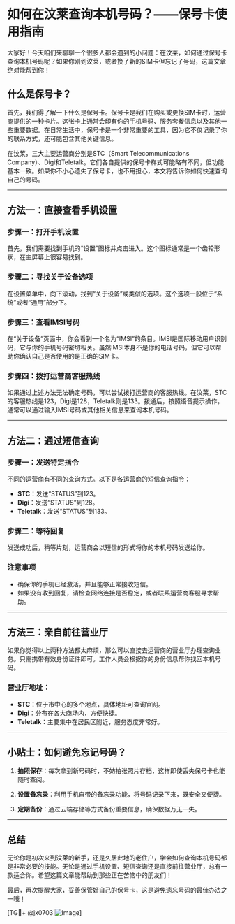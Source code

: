# 如何在汶莱查询本机号码？——保号卡使用指南

大家好！今天咱们来聊聊一个很多人都会遇到的小问题：在汶莱，如何通过保号卡查询本机号码呢？如果你刚到汶莱，或者换了新的SIM卡但忘记了号码，这篇文章绝对能帮到你！

## 什么是保号卡？

首先，我们得了解一下什么是保号卡。保号卡是我们在购买或更换SIM卡时，运营商提供的一种卡片。这张卡上通常会印有你的手机号码、服务套餐信息以及其他一些重要数据。在日常生活中，保号卡是一个非常重要的工具，因为它不仅记录了你的联系方式，还可能包含其他关键信息。

在汶莱，三大主要运营商分别是STC（Smart Telecommunications Company）、Digi和Teletalk。它们各自提供的保号卡样式可能略有不同，但功能基本一致。如果你不小心遗失了保号卡，也不用担心，本文将告诉你如何快速查询自己的号码。

---

## 方法一：直接查看手机设置

### 步骤一：打开手机设置
首先，我们需要找到手机的“设置”图标并点击进入。这个图标通常是一个齿轮形状，在主屏幕上很容易找到。

### 步骤二：寻找关于设备选项
在设置菜单中，向下滚动，找到“关于设备”或类似的选项。这个选项一般位于“系统”或者“通用”部分下。

### 步骤三：查看IMSI号码
在“关于设备”页面中，你会看到一个名为“IMSI”的条目。IMSI是国际移动用户识别码，它与你的手机号码密切相关。虽然IMSI本身不是你的电话号码，但它可以帮助你确认自己是否使用的是正确的SIM卡。

### 步骤四：拨打运营商客服热线
如果通过上述方法无法确定号码，可以尝试拨打运营商的客服热线。在汶莱，STC的客服热线是123，Digi是128，Teletalk则是133。拨通后，按照语音提示操作，通常可以通过输入IMSI号码或其他相关信息来查询本机号码。

---

## 方法二：通过短信查询

### 步骤一：发送特定指令
不同的运营商有不同的查询方式。以下是各运营商的短信查询指令：

- **STC**：发送“STATUS”到123。
- **Digi**：发送“STATUS”到128。
- **Teletalk**：发送“STATUS”到133。

### 步骤二：等待回复
发送成功后，稍等片刻，运营商会以短信的形式将你的本机号码发送给你。

### 注意事项
- 确保你的手机已经激活，并且能够正常接收短信。
- 如果没有收到回复，请检查网络连接是否稳定，或者联系运营商客服寻求帮助。

---

## 方法三：亲自前往营业厅

如果你觉得以上两种方法都太麻烦，那么可以直接去运营商的营业厅办理查询业务。只需携带有效身份证件即可。工作人员会根据你的身份信息帮你找回本机号码。

### 营业厅地址：
- **STC**：位于市中心的多个地点，具体地址可查询官网。
- **Digi**：分布在各大商场内，方便快捷。
- **Teletalk**：主要集中在居民区附近，服务态度非常好。

---

## 小贴士：如何避免忘记号码？

1. **拍照保存**：每次拿到新号码时，不妨拍张照片存档，这样即使丢失保号卡也能随时查阅。
   
2. **设置备忘录**：利用手机自带的备忘录功能，将号码记录下来，既安全又便捷。

3. **定期备份**：通过云端存储等方式备份重要信息，确保数据万无一失。

---

## 总结

无论你是初次来到汶莱的新手，还是久居此地的老住户，学会如何查询本机号码都是非常必要的技能。无论是通过手机设置、短信查询还是直接前往营业厅，总有一款适合你。希望这篇文章能帮助到那些正在苦恼中的朋友们！

最后，再次提醒大家，妥善保管好自己的保号卡，这是避免遗忘号码的最佳办法之一哦！

[TG💪+ @jx0703 ![Image](https://github.com/user-attachments/assets/dbca1d08-cadb-493c-b0ec-ad6f7a83f270)]